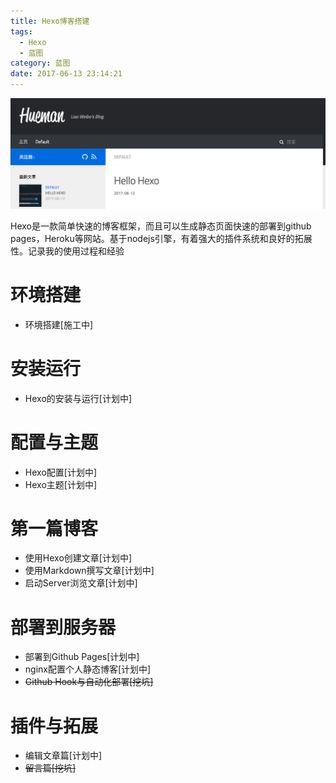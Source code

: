 ```yaml
---
title: Hexo博客搭建
tags:
  - Hexo
  - 蓝图
category: 蓝图
date: 2017-06-13 23:14:21
---
```



![](Hexo博客搭建/我的博客.png)

Hexo是一款简单快速的博客框架，而且可以生成静态页面快速的部署到github pages，Heroku等网站。基于nodejs引擎，有着强大的插件系统和良好的拓展性。记录我的使用过程和经验

<!-- more -->

# 环境搭建

* 环境搭建[施工中]

# 安装运行

* Hexo的安装与运行[计划中]

# 配置与主题

* Hexo配置[计划中]
* Hexo主题[计划中]

# 第一篇博客

* 使用Hexo创建文章[计划中]
* 使用Markdown撰写文章[计划中]
* 启动Server浏览文章[计划中]

# 部署到服务器

* 部署到Github Pages[计划中]
* nginx配置个人静态博客[计划中]
* ~~Github Hook与自动化部署[挖坑]~~

# 插件与拓展

* 编辑文章篇[计划中]
* ~~留言篇[挖坑]~~ 